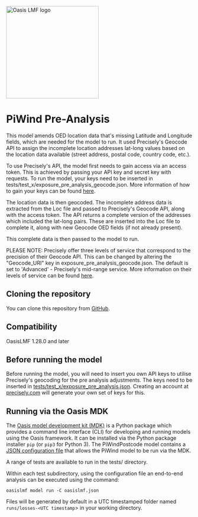 <img src="https://oasislmf.org/packages/oasis_theme_package/themes/oasis_theme/assets/src/oasis-lmf-colour.png" alt="Oasis LMF logo" width="250"/>

# PiWind Pre-Analysis

This model amends OED location data that's missing Latitude and Longitude fields, which are needed for the model to 
run. It used Precisely's Geocode API to assign the incomplete location addresses lat-long values based on the location data 
available (street address, postal code, country code, etc.).

To use Precisely's API, the model first needs to gain access via an access token. This is achieved by passing your API key and 
secret key with requests. To run the model, your keys need to be inserted in tests/test_x/exposure_pre_analysis_geocode.json.
More information of how to gain your keys can be found [here](https://docs.precisely.com/docs/sftw/precisely-apis/main/en-us/webhelp/apis/Getting%20Started/making_first_call.html).

The location data is then geocoded. The incomplete address data is extracted from the Loc file and passed to Precisely's 
Geocode API, along with the access token. The API returns a complete version of the addresses which included the lat-long pairs. 
These are inserted into the Loc file to complete it, along with new Geocode OED fields (if not already present).

This complete data is then passed to the model to run.

PLEASE NOTE: Precisely offer three levels of service that correspond to the precision of their Geocode API. This can be changed by altering the "Geocode_URI" key in exposure_pre_analysis_geocode.json. The default is set to 'Advanced' - Precisely's mid-range service. More information on their levels of service can be found [here](https://docs.precisely.com/docs/sftw/precisely-apis/main/en-us/webhelp/apis/Geocode/Geocode/LI_Geo_GET_url.html).

## Cloning the repository

You can clone this repository from <a href="https://github.com/OasisLMF/OasisModels" target="_blank">GitHub</a>.

## Compatibility

OasisLMF 1.28.0 and later

## Before running the model

Before running the model, you will need to insert you own API keys to utilise Precisely's geocoding for the pre analysis adjustments. The keys need to be inserted in <a href="https://github.com/OasisLMF/OasisModels/blob/feature/geocode/PiWindPreAnalysis/tests/test_1/exposure_pre_analysis.json" target="_blank">tests/test_x/exposure_pre_analysis.json</a>. Creating an account at <a href="https://www.precisely.com/" target="_blank">precisely.com</a> will generate your own set of keys for this.

## Running via the Oasis MDK

The <a href="https://pypi.org/project/oasislmf/" target="_blank">Oasis model development kit (MDK)</a> is a Python package which provides a command line interface (CLI) for developing and running models using the Oasis framework. It can be installed via the Python package installer `pip` (or `pip3` for Python 3). The PiWindPostcode model contains a <a href="https://github.com/OasisLMF/OasisModels/PiWindPostcode/blob/master/oasislmf.json" target="_blank">JSON configuration file</a> that allows the PiWind model to be run via the MDK.

A range of tests are available to run in the tests/ directory.

Within each test subdirectory, using the configuration file an end-to-end analysis can be executed using the command:

	oasislmf model run -C oasislmf.json

Files will be generated by default in a UTC timestamped folder named `runs/losses-<UTC timestamp`> in your working directory.

